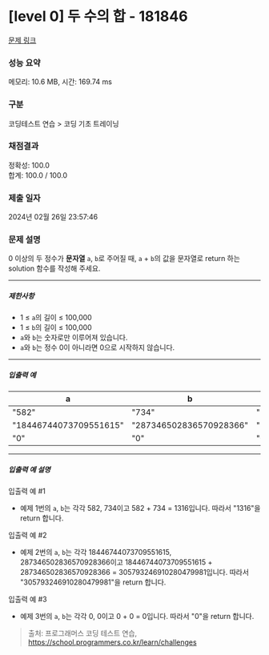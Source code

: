 # [level 0] 두 수의 합 - 181846 

[문제 링크](https://school.programmers.co.kr/learn/courses/30/lessons/181846) 

### 성능 요약

메모리: 10.6 MB, 시간: 169.74 ms

### 구분

코딩테스트 연습 > 코딩 기초 트레이닝

### 채점결과

정확성: 100.0<br/>합계: 100.0 / 100.0

### 제출 일자

2024년 02월 26일 23:57:46

### 문제 설명

<p>0 이상의 두 정수가 <strong>문자열</strong> <code>a</code>, <code>b</code>로 주어질 때, <code>a</code> + <code>b</code>의 값을 문자열로 return 하는 solution 함수를 작성해 주세요.</p>

<hr>

<h5>제한사항</h5>

<ul>
<li>1 ≤ <code>a</code>의 길이 ≤ 100,000</li>
<li>1 ≤ <code>b</code>의 길이 ≤ 100,000</li>
<li><code>a</code>와 <code>b</code>는 숫자로만 이루어져 있습니다.</li>
<li><code>a</code>와 <code>b</code>는 정수 0이 아니라면 0으로 시작하지 않습니다.</li>
</ul>

<hr>

<h5>입출력 예</h5>
<table class="table">
        <thead><tr>
<th>a</th>
<th>b</th>
<th>result</th>
</tr>
</thead>
        <tbody><tr>
<td>"582"</td>
<td>"734"</td>
<td>"1316"</td>
</tr>
<tr>
<td>"18446744073709551615"</td>
<td>"287346502836570928366"</td>
<td>"305793246910280479981"</td>
</tr>
<tr>
<td>"0"</td>
<td>"0"</td>
<td>"0"</td>
</tr>
</tbody>
      </table>
<hr>

<h5>입출력 예 설명</h5>

<p>입출력 예 #1</p>

<ul>
<li>예제 1번의 <code>a</code>, <code>b</code>는 각각 582, 734이고 582 + 734 = 1316입니다. 따라서 "1316"을 return 합니다.</li>
</ul>

<p>입출력 예 #2</p>

<ul>
<li>예제 2번의 <code>a</code>, <code>b</code>는 각각 18446744073709551615, 287346502836570928366이고 18446744073709551615 + 287346502836570928366 = 305793246910280479981입니다. 따라서 "305793246910280479981"을 return 합니다.</li>
</ul>

<p>입출력 예 #3</p>

<ul>
<li>예제 3번의 <code>a</code>, <code>b</code>는 각각 0, 0이고 0 + 0 = 0입니다. 따라서 "0"을 return 합니다.</li>
</ul>


> 출처: 프로그래머스 코딩 테스트 연습, https://school.programmers.co.kr/learn/challenges